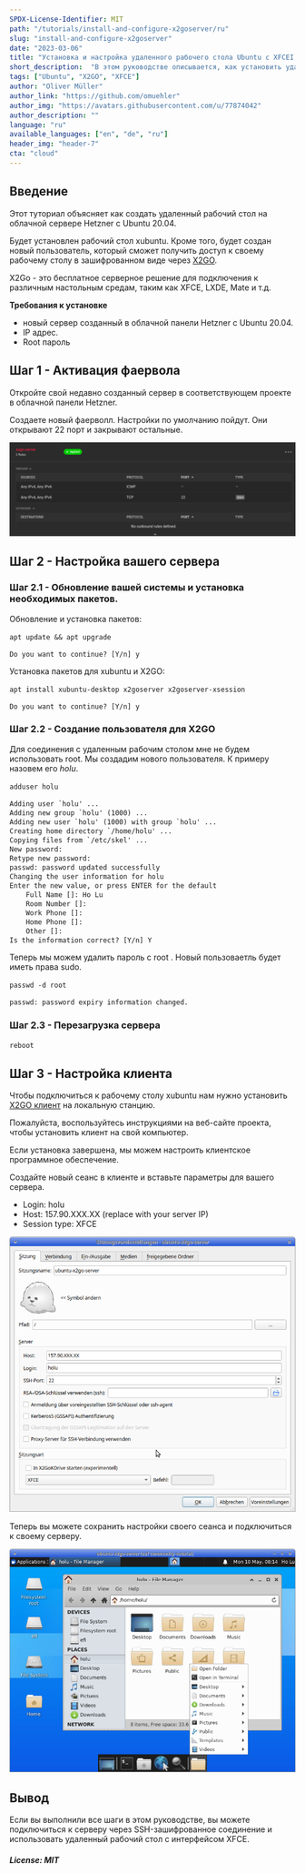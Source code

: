 ```yaml
---
SPDX-License-Identifier: MIT
path: "/tutorials/install-and-configure-x2goserver/ru"
slug: "install-and-configure-x2goserver"
date: "2023-03-06"
title: "Установка и настройка удаленного рабочего стола Ubuntu с XFCEI используя X2Go"
short_description:  "В этом руководстве описывается, как установить удаленный рабочий стол Ubuntu с X2Go-Server в облаке Hetzner с XFCE"
tags: ["Ubuntu", "X2GO", "XFCE"]
author: "Oliver Müller"
author_link: "https://github.com/omuehler"
author_img: "https://avatars.githubusercontent.com/u/77874042"
author_description: ""
language: "ru"
available_languages: ["en", "de", "ru"]
header_img: "header-7"
cta: "cloud"
---
```


## Введение

Этот туториал объясняет как создать удаленный рабочий стол на облачной сервере Hetzner с Ubuntu 20.04.

Будет установлен рабочий стол xubuntu. Кроме того, будет создан новый пользователь, который сможет получить доступ к своему рабочему столу в зашифрованном виде через [X2GO](https://wiki.x2go.org/doku.php ).

X2Go - это бесплатное серверное решение для подключения к различным настольным средам, таким как XFCE, LXDE, Mate и т.д.

**Требования к установке**

 - новый сервер созданный в облачной панели Hetzner с Ubuntu 20.04.
 - IP адрес.
 - Root пароль

## Шаг 1 - Активация фаервола

Откройте свой недавно созданный сервер в соответствующем проекте в облачной панели Hetzner.

Создаете новый фаерволл. Настройки по умолчанию пойдут. Они открывают 22 порт и закрывают остальные.

![Basic firewall settings](images/firewall.png)

## Шаг 2 - Настройка вашего сервера

### Шаг 2.1 - Обновление вашей системы и установка необходимых пакетов.

Обновление и установка пакетов:

`apt update && apt upgrade`

```Shell
Do you want to continue? [Y/n] y
```

Установка пакетов для xubuntu и X2GO:

`apt install xubuntu-desktop x2goserver x2goserver-xsession`

```Shell
Do you want to continue? [Y/n] y
```

### Шаг 2.2 - Создание пользователя для X2GO

Для соединения с удаленным рабочим столом мне не будем использовать root. Мы создадим нового пользователя. К примеру назовем его _holu_.

`adduser holu`

```Shell
Adding user `holu' ...
Adding new group `holu' (1000) ...
Adding new user `holu' (1000) with group `holu' ...
Creating home directory `/home/holu' ...
Copying files from `/etc/skel' ...
New password: 
Retype new password: 
passwd: password updated successfully
Changing the user information for holu
Enter the new value, or press ENTER for the default
	Full Name []: Ho Lu       
	Room Number []:  
	Work Phone []: 
	Home Phone []: 
	Other []: 
Is the information correct? [Y/n] Y
```
Теперь мы можем удалить пароль с root . Новый пользоваетль будет иметь права sudo.

`passwd -d root`

```Shell
passwd: password expiry information changed.
```

### Шаг 2.3 - Перезагрузка сервера

`reboot`

## Шаг 3 - Настройка клиента

Чтобы подключиться к рабочему столу xubuntu нам нужно установить [X2GO клиент](https://wiki.x2go.org/doku.php/doc:installation:x2goclient) на локальную станцию.

Пожалуйста, воспользуйтесь инструкциями на веб-сайте проекта, чтобы установить клиент на свой компьютер.

Если установка завершена, мы можем настроить клиентское программное обеспечение.

Создайте новый сеанс в клиенте и вставьте параметры для вашего сервера.

 - Login: holu
 - Host: 157.90.XXX.XX (replace with your server IP)
 - Session type: XFCE

![X2GO Client Settings](images/x2go-client.png)

Теперь вы можете сохранить настройки своего сеанса и подключиться к своему серверу.

![You are connected to your server](images/connection.png)

## Вывод

Если вы выполнили все шаги в этом руководстве, вы можете подключиться к серверу через SSH-зашифрованное соединение и использовать удаленный рабочий стол с интерфейсом XFCE.

##### License: MIT

<!--

Contributor's Certificate of Origin

By making a contribution to this project, I certify that:

(a) The contribution was created in whole or in part by me and I have
    the right to submit it under the license indicated in the file; or

(b) The contribution is based upon previous work that, to the best of my
    knowledge, is covered under an appropriate license and I have the
    right under that license to submit that work with modifications,
    whether created in whole or in part by me, under the same license
    (unless I am permitted to submit under a different license), as
    indicated in the file; or

(c) The contribution was provided directly to me by some other person
    who certified (a), (b) or (c) and I have not modified it.

(d) I understand and agree that this project and the contribution are
    public and that a record of the contribution (including all personal
    information I submit with it, including my sign-off) is maintained
    indefinitely and may be redistributed consistent with this project
    or the license(s) involved.

Signed-off-by: Oliver Müller, oliver.mueller@hetzner.com

-->
